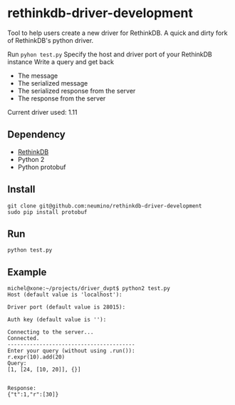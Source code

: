 rethinkdb-driver-development
============================

Tool to help users create a new driver for RethinkDB.
A quick and dirty fork of RethinkDB's python driver.

Run `pyhon test.py`
Specify the host and driver port of your RethinkDB instance
Write a query and get back
- The message
- The serialized message
- The serialized response from the server
- The response from the server


Current driver used: 1.11


Dependency
----
- [RethinkDB](https://github.com/rethinkdb/rethinkdb)
- Python 2
- Python protobuf

Install
----
```
git clone git@github.com:neumino/rethinkdb-driver-development
sudo pip install protobuf
```

Run
----
```
python test.py
```

Example
----
```
michel@xone:~/projects/driver_dvpt$ python2 test.py 
Host (default value is 'localhost'):

Driver port (default value is 28015):

Auth key (default value is ''):

Connecting to the server...
Connected.
----------------------------------------
Enter your query (without using .run()):
r.expr(10).add(20)
Query:
[1, [24, [10, 20]], {}]


Response:
{"t":1,"r":[30]}

```

